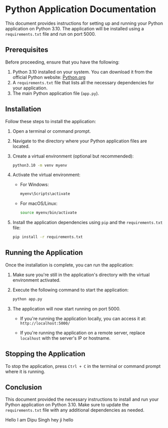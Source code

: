 # Python Application Documentation

This document provides instructions for setting up and running your Python application on Python 3.10. The application will be installed using a `requirements.txt` file and run on port 5000.

## Prerequisites

Before proceeding, ensure that you have the following:

1. Python 3.10 installed on your system. You can download it from the official Python website: [Python.org](https://www.python.org/downloads/)
2. A `requirements.txt` file that lists all the necessary dependencies for your application.
3. The main Python application file (`app.py`).

## Installation

Follow these steps to install the application:

1. Open a terminal or command prompt.

2. Navigate to the directory where your Python application files are located.

3. Create a virtual environment (optional but recommended):

   ```bash
   python3.10 -m venv myenv
   ```

4. Activate the virtual environment:

   - For Windows:

     ```bash
     myenv\Scripts\activate
     ```

   - For macOS/Linux:

     ```bash
     source myenv/bin/activate
     ```

5. Install the application dependencies using `pip` and the `requirements.txt` file:

   ```bash
   pip install -r requirements.txt
   ```

## Running the Application

Once the installation is complete, you can run the application:

1. Make sure you're still in the application's directory with the virtual environment activated.

2. Execute the following command to start the application:

   ```bash
   python app.py
   ```

3. The application will now start running on port 5000.

   - If you're running the application locally, you can access it at: `http://localhost:5000/`

   - If you're running the application on a remote server, replace `localhost` with the server's IP or hostname.

## Stopping the Application

To stop the application, press `Ctrl + C` in the terminal or command prompt where it is running.

## Conclusion

This document provided the necessary instructions to install and run your Python application on Python 3.10. Make sure to update the `requirements.txt` file with any additional dependencies as needed.


Hello I am Dipu Singh hey ji 
hello